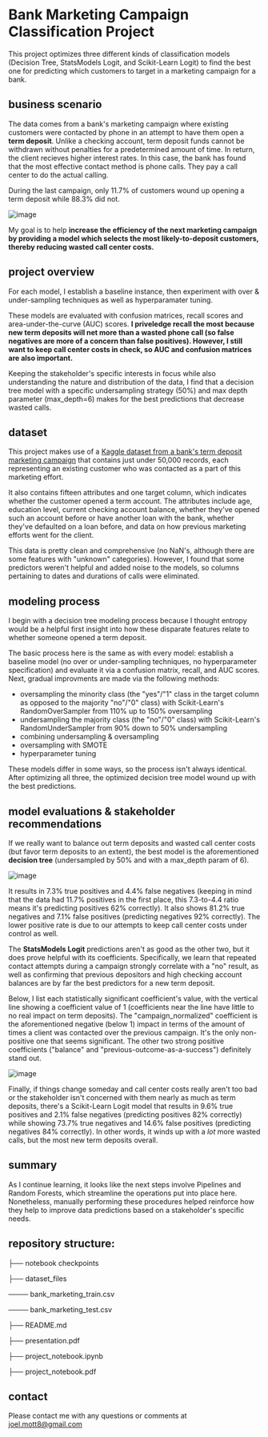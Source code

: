 # Bank Marketing Campaign Classification Project

This project optimizes three different kinds of classification models (Decision Tree, StatsModels Logit, and Scikit-Learn Logit) to find the best one for predicting which customers to target in a marketing campaign for a bank.

## business scenario
The data comes from a bank's marketing campaign where existing customers were contacted by phone in an attempt to have them open a **term deposit**. Unlike a checking account, term deposit funds cannot be withdrawn without penalties for a predetermined amount of time. In return, the client recieves higher interest rates. In this case, the bank has found that the most effective contact method is phone calls. They pay a call center to do the actual calling.

During the last campaign, only 11.7% of customers wound up opening a term deposit while 88.3% did not. 

![image](https://github.com/joeldmott/bank_marketing_classification_project/assets/51928528/690246a7-8dc6-488c-8f3e-f7371b9f8f1d)

My goal is to help **increase the efficiency of the next marketing campaign by providing a model which selects the most likely-to-deposit customers, thereby reducing wasted call center costs.** 

## project overview

For each model, I establish a baseline instance, then experiment with over & under-sampling techniques as well as hyperparamater tuning. 

These models are evaluated with confusion matrices, recall scores and area-under-the-curve (AUC) scores. **I priveledge recall the most because new term deposits will net more than a wasted phone call (so false negatives are more of a concern than false positives). However, I still want to keep call center costs in check, so AUC and confusion matrices are also important.**

Keeping the stakeholder's specific interests in focus while also understanding the nature and distribution of the data, I find that a decision tree model with a specific undersampling strategy (50%) and max depth parameter (max_depth=6) makes for the best predictions that decrease wasted calls. 

## dataset

This project makes use of a [Kaggle dataset from a bank's term deposit marketing campaign](https://www.kaggle.com/datasets/prakharrathi25/banking-dataset-marketing-targets/data) that contains just under 50,000 records, each representing an existing customer who was contacted as a part of this marketing effort. 

It also contains fifteen attributes and one target column, which indicates whether the customer opened a term account. The attributes include age, education level, current checking account balance, whether they've opened such an account before or have another loan with the bank, whether they've defaulted on a loan before, and data on how previous marketing efforts went for the client. 

This data is pretty clean and comprehensive (no NaN's, although there are some features with "unknown" categories). However, I found that some predictors weren't helpful and added noise to the models, so columns pertaining to dates and durations of calls were eliminated.

## modeling process

I begin with a decision tree modeling process because I thought entropy would be a helpful first insight into how these disparate features relate to whether someone opened a term deposit. 

The basic process here is the same as with every model: establish a baseline model (no over or under-sampling techniques, no hyperparameter specification) and evaluate it via a confusion matrix, recall, and AUC scores. Next, gradual improvments are made via the following methods:

- oversampling the minority class (the "yes"/"1" class in the target column as opposed to the majority "no"/"0" class) with Scikit-Learn's RandomOverSampler from 110% up to 150% oversampling
- undersampling the majority class (the "no"/"0" class) with Scikit-Learn's RandomUnderSampler from 90% down to 50% undersampling
- combining undersampling & oversampling
- oversampling with SMOTE
- hyperparameter tuning

These models differ in some ways, so the process isn't always identical. After optimizing all three, the optimized decision tree model wound up with the best predictions.

## model evaluations & stakeholder recommendations

If we really want to balance out term deposits and wasted call center costs (but favor term deposits to an extent), the best model is the aforementioned **decision tree** (undersampled by 50% and with a max_depth param of 6). 

![image](https://github.com/joeldmott/bank_marketing_classification_project/assets/51928528/85423fe3-2070-46af-8e60-76f05fd37fc1)

It results in 7.3% true positives and 4.4% false negatives (keeping in mind that the data had 11.7% positives in the first place, this 7.3-to-4.4 ratio means it's predicting positives 62% correctly). It also shows 81.2% true negatives and 7.1% false positives (predicting negatives 92% correctly). The lower positive rate is due to our attempts to keep call center costs under control as well.

The **StatsModels Logit** predictions aren't as good as the other two, but it does prove helpful with its coefficients. Specifically, we learn that repeated contact attempts during a campaign strongly correlate with a "no" result, as well as confirming that previous depositors and high checking account balances are by far the best predictors for a new term deposit. 

Below, I list each statistically significant coefficient's value, with the vertical line showing a coefficient value of 1 (coefficients near the line have little to no real impact on term deposits). The "campaign_normalized" coefficient is the aforementioned negative (below 1) impact in terms of the amount of times a client was contacted over the previous campaign. It's the only non-positive one that seems significant. The other two strong positive coefficients ("balance" and "previous-outcome-as-a-success") definitely stand out.

![image](https://github.com/joeldmott/bank_marketing_classification_project/assets/51928528/0e608945-d8ff-4897-bbad-b1a9710ebcfb)

Finally, if things change someday and call center costs really aren't too bad or the stakeholder isn't concerned with them nearly as much as term deposits, there's a Scikit-Learn Logit model that results in 9.6% true positives and 2.1% false negatives (predicting positives 82% correctly) while showing 73.7% true negatives and 14.6% false positives (predicting negatives 84% correctly). In other words, it winds up with a *lot* more wasted calls, but the most new term deposits overall.

## summary 

As I continue learning, it looks like the next steps involve Pipelines and Random Forests, which streamline the operations put into place here. Nonetheless, manually performing these procedures helped reinforce how they help to improve data predictions based on a stakeholder's specific needs.

## repository structure:
├── notebook checkpoints  

├── dataset_files

──── bank_marketing_train.csv

──── bank_marketing_test.csv 

├── README.md

├── presentation.pdf

├── project_notebook.ipynb

├── project_notebook.pdf

## contact

Please contact me with any questions or comments at joel.mott8@gmail.com
